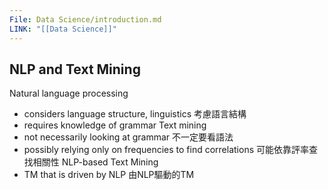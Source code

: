 ```yaml
---
File: Data Science/introduction.md
LINK: "[[Data Science]]"
---
```




## NLP and Text Mining

Natural language processing
- considers language structure, linguistics 考慮語言結構
- requires knowledge of grammar
Text mining
- not necessarily looking at grammar 不一定要看語法
- possibly relying only on frequencies to find correlations 可能依靠評率查找相關性
NLP-based Text Mining
- TM that is driven by NLP 由NLP驅動的TM



























